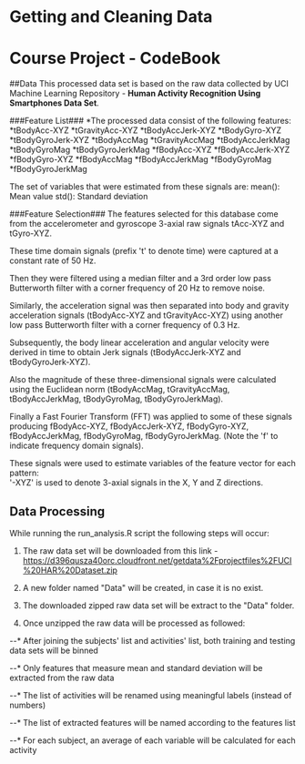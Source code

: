 # Getting and Cleaning Data
# Course Project - CodeBook

##Data
This processed data set is based on the raw data collected by UCI Machine Learning Repository - **Human Activity Recognition Using Smartphones Data Set**.

###Feature List###
*The processed data consist of the following features:
*tBodyAcc-XYZ
*tGravityAcc-XYZ
*tBodyAccJerk-XYZ
*tBodyGyro-XYZ
*tBodyGyroJerk-XYZ
*tBodyAccMag
*tGravityAccMag
*tBodyAccJerkMag
*tBodyGyroMag
*tBodyGyroJerkMag
*fBodyAcc-XYZ
*fBodyAccJerk-XYZ
*fBodyGyro-XYZ
*fBodyAccMag
*fBodyAccJerkMag
*fBodyGyroMag
*fBodyGyroJerkMag

The set of variables that were estimated from these signals are: 
mean(): Mean value
std(): Standard deviation

###Feature Selection###
The features selected for this database come from the accelerometer and gyroscope 3-axial raw signals tAcc-XYZ and tGyro-XYZ.

These time domain signals (prefix 't' to denote time) were captured at a constant rate of 50 Hz.

Then they were filtered using a median filter and a 3rd order low pass Butterworth filter with a corner frequency of 20 Hz to remove noise.

Similarly, the acceleration signal was then separated into body and gravity acceleration signals (tBodyAcc-XYZ and tGravityAcc-XYZ) using another low pass Butterworth filter with a corner frequency of 0.3 Hz. 

Subsequently, the body linear acceleration and angular velocity were derived in time to obtain Jerk signals (tBodyAccJerk-XYZ and tBodyGyroJerk-XYZ).

Also the magnitude of these three-dimensional signals were calculated using the Euclidean norm (tBodyAccMag, tGravityAccMag, tBodyAccJerkMag, tBodyGyroMag, tBodyGyroJerkMag). 

Finally a Fast Fourier Transform (FFT) was applied to some of these signals producing fBodyAcc-XYZ, fBodyAccJerk-XYZ, fBodyGyro-XYZ, fBodyAccJerkMag, fBodyGyroMag, fBodyGyroJerkMag.
(Note the 'f' to indicate frequency domain signals). 

These signals were used to estimate variables of the feature vector for each pattern:  
'-XYZ' is used to denote 3-axial signals in the X, Y and Z directions.

## Data Processing
While running the run_analysis.R script the following steps will occur:

1. The raw data set will be downloaded from this link - https://d396qusza40orc.cloudfront.net/getdata%2Fprojectfiles%2FUCI%20HAR%20Dataset.zip 

2. A new folder named "Data" will be created, in case it is no exist.

3. The downloaded zipped raw data set will be extract to the "Data" folder.

4. Once unzipped the raw data will be processed as followed:

--* After joining the subjects' list and activities' list, both training and testing data sets will be binned

--* Only features that measure mean and standard deviation will be extracted from the raw data

--* The list of activities will be renamed using meaningful labels (instead of numbers)

--* The list of extracted features will be named according to the features list

--* For each subject, an average of each variable will be calculated for each activity